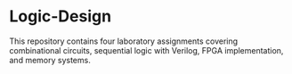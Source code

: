 # Logic-Design
This repository contains four laboratory assignments covering combinational circuits, sequential logic with Verilog, FPGA implementation, and memory systems.
